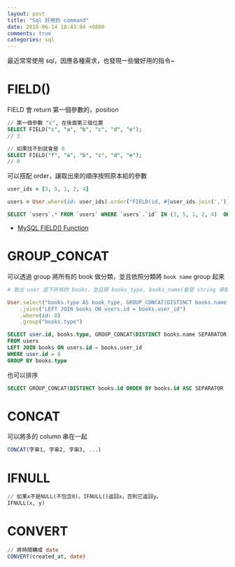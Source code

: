 ```yaml
---
layout: post
title: "Sql 好用的 command"
date: 2018-06-14 18:43:04 +0800
comments: true
categories: sql
---
```


最近常常使用 sql，因應各種需求，也發現一些蠻好用的指令~

<!-- more -->

# FIELD()

FIELD 會 return 第一個參數的，position

```sql
// 第一個參數 "c", 在後面第三個位置
SELECT FIELD("c", "a", "b", "c", "d", "e");
// 3

// 如果找不到就會是 0
SELECT FIELD("f", "a", "b", "c", "d", "e");
// 0
```
可以搭配 order，讓取出來的順序按照原本給的參數

```ruby
user_ids = [3, 5, 1, 2, 4]

users = User.where(id: user_ids).order("FIELD(id, #{user_ids.join(',')})")
```

```sql
SELECT `users`.* FROM `users` WHERE `users`.`id` IN (3, 5, 1, 2, 4)  ORDER BY FIELD(id, 3,5,1,2,4)"
```

* [MySQL FIELD() Function](https://www.w3schools.com/sql/func_mysql_field.asp)

# GROUP_CONCAT

可以透過 group 將所有的 book 做分類，並且依照分類將 `book name` group 起來

```ruby
# 取出 user 底下所有的 books，並且照 books_type, books_name(會是 string 串聯起來)

User.select("books.type AS book_type, GROUP_CONCAT(DISTINCT books.name SEPARATOR ', ') as book_name")
    .joins("LEFT JOIN books ON users.id = books.user_id")
    .where(id: 8)
    .group("books.type")
```

```sql
SELECT user.id, books.type, GROUP_CONCAT(DISTINCT books.name SEPARATOR ', ') as book_name
FROM users
LEFT JOIN books ON users.id = books.user_id
WHERE user.id = 8
GROUP BY books.type
```

也可以排序

```sql
SELECT GROUP_CONCAT(DISTINCT books.id ORDER BY books.id ASC SEPARATOR ', ') as book_name
```

# CONCAT

可以將多的 column 串在一起

```sql
CONCAT(字串1, 字串2, 字串3, ...)
```

# IFNULL

```sql
// 如果x不是NULL(不包含0)，IFNULL()返回x，否則它返回y。
IFNULL(x, y)
```

# CONVERT

```sql
// 將時間轉成 date
CONVERT(created_at, date)
```